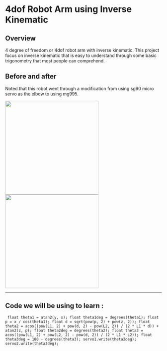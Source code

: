 # 4dof Robot Arm using Inverse Kinematic

## Overview

4 degree of freedom or 4dof robot arm with inverse kinematic. This project focus on inverse kinematic that is easy to understand through some basic trigonometry that most people can comprehend.

## Before and after

Noted that this robot went through a modification from using sg90 micro servo as the elbow to using mg995.

<img src="https://github.com/Sambor2511/4dof-robot-arm-with-inverse-kinematic/assets/76769524/ba028357-59e8-4c9b-ba7f-f2440c37741f" width="300" height="300" />
<img src="https://github.com/Sambor2511/4dof-robot-arm-with-inverse-kinematic/assets/76769524/3dfeb183-0df6-46e1-96cc-723ce5584908" width="300" height="300" />

---

#####

## Code we will be using to learn :

` float theta1 = atan2(y, x);
 float theta1deg = degrees(theta1);
 float p = x / cos(theta1);
 float d = sqrt(pow(p, 2) + pow(z, 2));
 float theta2 = acos((pow(L1, 2) + pow(d, 2) - pow(L2, 2)) / (2 * L1 * d)) + atan2(z, p);
 float theta2deg = degrees(theta2);
 float theta3 = acos((pow(L1, 2) + pow(L2, 2) - pow(d, 2)) / (2 * L1 * L2));
 float theta3deg = 180 - degrees(theta3);
 servo1.write(theta2deg);
 servo2.write(theta3deg);`
